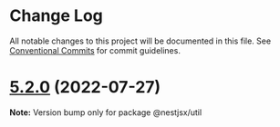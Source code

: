 # Change Log

All notable changes to this project will be documented in this file.
See [Conventional Commits](https://conventionalcommits.org) for commit guidelines.

# [5.2.0](https://github.com/nestjsx/crud/compare/v5.0.0-alpha.3...v5.2.0) (2022-07-27)

**Note:** Version bump only for package @nestjsx/util
